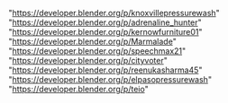 "https://developer.blender.org/p/knoxvillepressurewash"
"https://developer.blender.org/p/adrenaline_hunter"
"https://developer.blender.org/p/kernowfurniture01"
"https://developer.blender.org/p/Marmalade"
"https://developer.blender.org/p/speechmax21"
"https://developer.blender.org/p/cityvoter"
"https://developer.blender.org/p/reenukasharma45"
"https://developer.blender.org/p/elpasopressurewash"
"https://developer.blender.org/p/teio"
 
